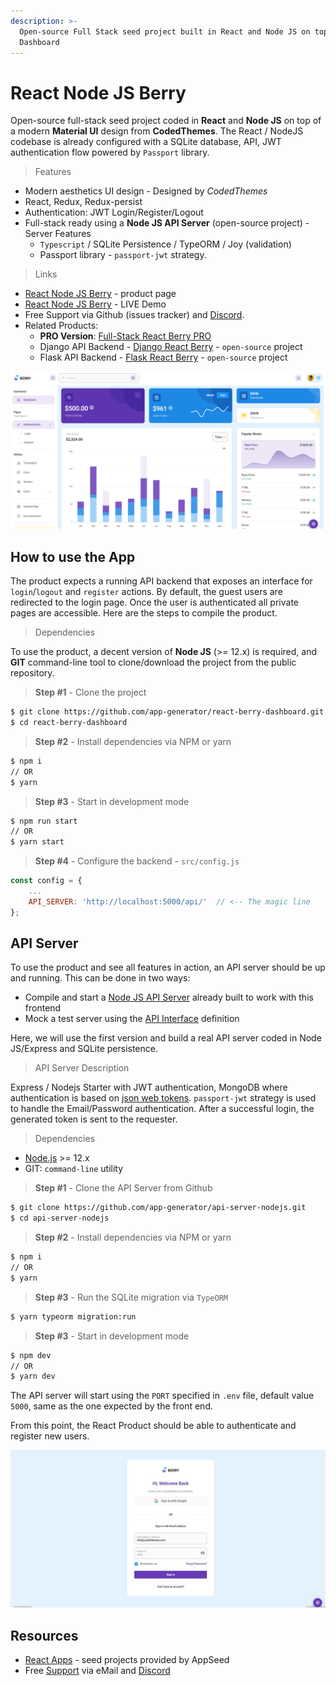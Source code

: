 ```yaml
---
description: >-
  Open-source Full Stack seed project built in React and Node JS on top of Berry
  Dashboard
---
```


# React Node JS Berry

Open-source full-stack seed project coded in **React** and **Node JS** on top of a modern **Material UI** design from **CodedThemes**. The React / NodeJS codebase is already configured with a SQLite database, API, JWT authentication flow powered by `Passport` library.

> Features

* Modern aesthetics UI design - Designed by _CodedThemes_
* React, Redux, Redux-persist
* Authentication: JWT Login/Register/Logout
* Full-stack ready using a **Node JS API Server** (open-source project) - Server Features
  * `Typescript` / SQLite Persistence / TypeORM / Joy (validation)
  * Passport library - `passport-jwt` strategy.

> Links

* [React Node JS Berry](https://appseed.us/product/react-node-js-berry-dashboard) - product page
* [React Node JS Berry](https://react-node-js-berry-dashboard.appseed-srv1.com/) - LIVE Demo
* Free Support via Github (issues tracker) and [Discord](https://discord.gg/fZC6hup).
* Related Products:
  * **PRO Version**: [Full-Stack React Berry PRO](https://appseed.us/full-stack/react-berry-dashboard)
  * Django API Backend - [Django React Berry](https://appseed.us/product/django-react-berry-dashboard) - `open-source` project
  * Flask API Backend - [Flask React Berry](https://appseed.us/product/flask-react-berry-dashboard) - `open-source` project

![React Node JS - Berry Dashboard.](../../.gitbook/assets/react-node-js-berry-dashboard.png)

## How to use the App

The product expects a running API backend that exposes an interface for `login`/`logout` and `register` actions. By default, the guest users are redirected to the login page. Once the user is authenticated all private pages are accessible. Here are the steps to compile the product.

> Dependencies

To use the product, a decent version of **Node JS** (>= 12.x) is required, and **GIT** command-line tool to clone/download the project from the public repository.

> **Step #1** - Clone the project

```bash
$ git clone https://github.com/app-generator/react-berry-dashboard.git
$ cd react-berry-dashboard
```

> **Step #2** - Install dependencies via NPM or yarn

```bash
$ npm i
// OR
$ yarn 
```

> **Step #3** - Start in development mode

```bash
$ npm run start 
// OR
$ yarn start 
```

> **Step #4** - Configure the backend - `src/config.js`

```javascript
const config = {
    ...
    API_SERVER: 'http://localhost:5000/api/'  // <-- The magic line
}; 
```

## API Server

To use the product and see all features in action, an API server should be up and running. This can be done in two ways:

* Compile and start a [Node JS API Server](https://github.com/app-generator/api-server-nodejs) already built to work with this frontend
* Mock a test server using the [API Interface](https://github.com/app-generator/api-server-nodejs/blob/master/media/api.postman\_collection.json) definition

Here, we will use the first version and build a real API server coded in Node JS/Express and SQLite persistence.

> API Server Description

Express / Nodejs Starter with JWT authentication, MongoDB where authentication is based on [json web tokens](https://jwt.io/). `passport-jwt` strategy is used to handle the Email/Password authentication. After a successful login, the generated token is sent to the requester.

> Dependencies

* [Node.js](https://nodejs.org/) >= 12.x
* GIT: `command-line` utility

> **Step #1** - Clone the API Server from Github

```bash
$ git clone https://github.com/app-generator/api-server-nodejs.git
$ cd api-server-nodejs 
```

> **Step #2** - Install dependencies via NPM or yarn

```bash
$ npm i
// OR
$ yarn 
```

> **Step #3** - Run the SQLite migration via `TypeORM`

```bash
$ yarn typeorm migration:run 
```

> **Step #3** - Start in development mode

```bash
$ npm dev
// OR
$ yarn dev 
```

The API server will start using the `PORT` specified in `.env` file, default value `5000`, same as the one expected by the front end.

From this point, the React Product should be able to authenticate and register new users.

![React Node JS Berry - Login Page.](../../.gitbook/assets/react-dashboard-berry-login.jpg)

## Resources

* [React Apps](https://appseed.us/apps/react) - seed projects provided by AppSeed
* Free [Support](https://appseed.us/support) via eMail and [Discord](https://discord.gg/fZC6hup)
